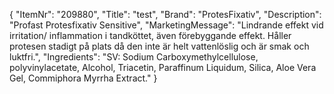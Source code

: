 {
  "ItemNr": "209880",
  "Title": "test",
  "Brand": "ProtesFixativ",
  "Description": "Profast Protesfixativ Sensitive",
  "MarketingMessage": "Lindrande effekt vid irritation/ inflammation i tandköttet, även förebyggande effekt. Håller protesen stadigt på plats då den inte är helt vattenlöslig och är smak och luktfri.",
  "Ingredients": "SV: Sodium Carboxymethylcellulose, polyvinylacetate, Alcohol, Triacetin, Paraffinum Liquidum, Silica, Aloe Vera Gel, Commiphora Myrrha Extract."
}